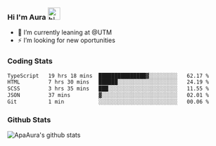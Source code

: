### Hi I'm Aura <img src="https://user-images.githubusercontent.com/1303154/88677602-1635ba80-d120-11ea-84d8-d263ba5fc3c0.gif" width="28px" alt="hi">

- 🔭 I’m currently leaning at @UTM
- ⚡ I’m looking for new oportunities


### Coding Stats

<!--START_SECTION:waka-->

```txt
TypeScript   19 hrs 18 mins  ███████████████▓░░░░░░░░░   62.17 %
HTML         7 hrs 30 mins   ██████░░░░░░░░░░░░░░░░░░░   24.19 %
SCSS         3 hrs 35 mins   ███░░░░░░░░░░░░░░░░░░░░░░   11.55 %
JSON         37 mins         ▓░░░░░░░░░░░░░░░░░░░░░░░░   02.01 %
Git          1 min           ░░░░░░░░░░░░░░░░░░░░░░░░░   00.06 %
```

<!--END_SECTION:waka-->

### Github Stats

![ApaAura's github stats](https://github-readme-stats.vercel.app/api?username=ApaAura&count_private=true&theme=tokyonight&hide=contribs,prs)
